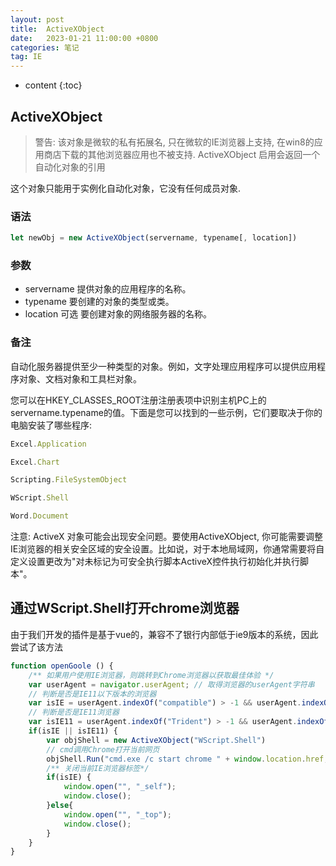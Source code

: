 ```yaml
---
layout: post
title:  ActiveXObject
date:   2023-01-21 11:00:00 +0800
categories: 笔记
tag: IE
---
```

* content
{:toc}

## ActiveXObject

>警告: 该对象是微软的私有拓展名, 只在微软的IE浏览器上支持, 在win8的应用商店下载的其他浏览器应用也不被支持.
ActiveXObject 启用会返回一个自动化对象的引用

这个对象只能用于实例化自动化对象，它没有任何成员对象.

### 语法

```js
let newObj = new ActiveXObject(servername, typename[, location])  
```

### 参数

* servername
提供对象的应用程序的名称。
* typename
要创建的对象的类型或类。
* location 可选
要创建对象的网络服务器的名称。

### 备注

自动化服务器提供至少一种类型的对象。例如，文字处理应用程序可以提供应用程序对象、文档对象和工具栏对象。

您可以在HKEY_CLASSES_ROOT注册注册表项中识别主机PC上的servername.typename的值。下面是您可以找到的一些示例，它们要取决于你的电脑安装了哪些程序:

```js
Excel.Application

Excel.Chart

Scripting.FileSystemObject

WScript.Shell

Word.Document
```

注意: ActiveX 对象可能会出现安全问题。要使用ActiveXObject, 你可能需要调整IE浏览器的相关安全区域的安全设置。比如说，对于本地局域网，你通常需要将自定义设置更改为"对未标记为可安全执行脚本ActiveX控件执行初始化并执行脚本"。

## 通过WScript.Shell打开chrome浏览器

由于我们开发的插件是基于vue的，兼容不了银行内部低于ie9版本的系统，因此尝试了该方法

```js
function openGoole () {
    /** 如果用户使用IE浏览器，则跳转到Chrome浏览器以获取最佳体验 */
    var userAgent = navigator.userAgent; // 取得浏览器的userAgent字符串
    // 判断是否是IE11以下版本的浏览器
    var isIE = userAgent.indexOf("compatible") > -1 && userAgent.indexOf("MSIE") > -1
    // 判断是否是IE11浏览器
    var isIE11 = userAgent.indexOf("Trident") > -1 && userAgent.indexOf("rv:11.0") > -1
    if(isIE || isIE11) {
        var objShell = new ActiveXObject("WScript.Shell")
        // cmd调用Chrome打开当前网页
        objShell.Run("cmd.exe /c start chrome " + window.location.href, 0, true) 
        /** 关闭当前IE浏览器标签*/
        if(isIE) {
            window.open("", "_self");
            window.close();
        }else{
            window.open("", "_top");
            window.close();
        }
    }
}
```
